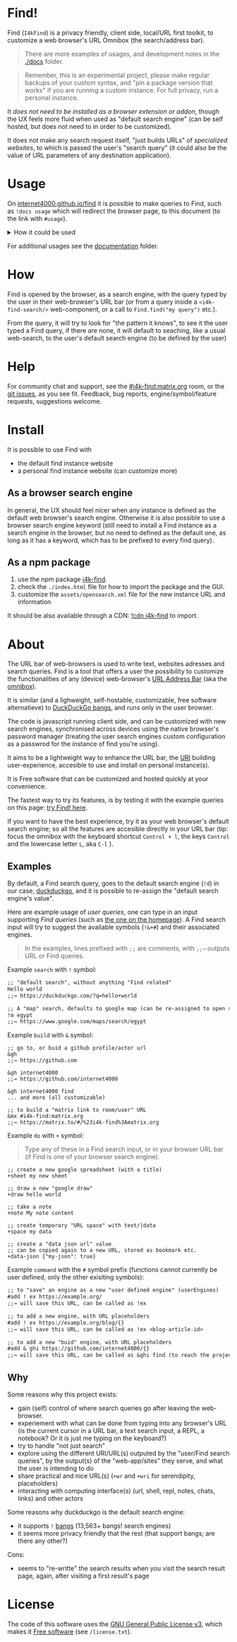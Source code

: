 # Find!
Find (`I4kFind`) is a privacy friendly, client side, local/URL first
toolkit, to customize a web browser's URL Omnibox (the search/address
bar).

> There are more examples of usages, and development notes in the
> [./docs](./docs/) folder.

> Remember, this is an experimental project, please make regular
> backups of your custom syntax, and "pin a package version that
> works" if you are running a custom instance. For full privacy, run a
> personal instance.

It _does not need to be installed as a browser extension or addon_,
though the UX feels more fluid when used as "default search engine"
(can be self hosted, but does not need to in order to be customized).

It does not make any search request itself, "just builds URLs" of
_specialized websites_, to which is passed the user's "search query"
(it could also be the value of URL parameters of any destination
application).

# Usage

On [internet4000.github.io/find](https://internet4000.github.io/find)
it is possible to make queries to Find, such as `!docs usage` which
will redirect the browser page, to this document (to the link with
`#usage`).

<details>
<summary>How it could be used</summary>
- as fallback when the browser does resolve a URL address
- "normal web search" by default (and if no Find syntax is
  found), to the "default web search engine"
- decide with which sites and application to share a search query, by
  "routing them" directly to a destination site
- choose _on which search engine to search_, web search (default), map
  position (`!m`), contacts (`!c`), wikipedia (`!w`) new spreadhseet
  (`+sheet`), matrix link `&mx @user:domain.tld`, create a WebRTCPeer
  data channel to `&rtcmx @user:domain.tld`) etc. It is all built on
  open standard web technologies
- DuckDuckGo also supports Bangs!, which will then be used if Find
  does not know a "search `!` engine"; ex: `!def find` (will will
  delegate the to DDG, which knows what to do with `!def`)
- save "user defined URLs" as engine(s) (a sort of "bookmark"), to be
  re-accessed from their "shortcode", `!ex` → `https://example.org`
- "route" the user query (with arguments), to any website
  (application), by building its URL
- build (custom) "destination URL" from patterns and placeholders
  `https://example.org/my-app/{}/?query={}` (no support for named
  placeholders yet)
- URL utilility, build URIs, "data URL" (ex: `data:text/html,<h1>Hello
  world</h1>`), to copy/share/edit/store temporary data, in various
  formats
- "pipe" outputs of other web-apps together, by their "(URL) outputs"
- re-assign and customize the syntax, engines URLs and actions (under
  the exisiting symbols); so it is the "user's favorite
  applications/sites" that are used by default
- synchronize between device(s) and browsers, without additional user
  account (export/import to JSON, save as "site credentials", in JSON,
  and optionally synchronize with the user/browser's password manager)
- host a custom instance (with CI/CD or drag and drop), implemented in
  vanilla HTML/CSS/Javascript(web-components), with no dependency and
  no build-system (could be implemented with wasm or other tools)
- define a new custom/local/browser-based "[open
  search](https://opensearch.org/)" engine
- "locally self hosted", with the web interface (`git clone`, `npm i
  && npm run serve`, open `https://localhost?q=%s`, should be
  discoverable as browser "open search engine"; and could use a
  different "suggestion API"; or under VPN, such as a Tailscale
  tailnet, for all devices to share)
- (experiemental) get typing _suggestions_ from a client side API
  (web-worker following the OpenSearchDescription suggestion
  specification, catching "fetch queries" made to its own domain
  (`window.location/api/suggestions/`))
- (experiemental) "proxy/polyfill URISchemeProtocol
  `<protocol><:><//><ressource>`, to support a fallback when user
  requests `gopher://gopher.floodgap.com`,
  `gemini://kennedy.gemi.dev`, `finger://`, `text://` etc.
- as an accessible _starting template_ to experiment with what can the
  browser URL can be used for, and how to _interpret_ and _execute_
  queries, manage user defined data, syntax, functions
- an open "finder/Alfred/CLI" for the web; can be used to suggest
  custom prefilled links and utilities (ex: community projects
  `+issue` or `+chat`)
- embeded in an other app/site (ex: matrix.org iframe widget)
- test/explore/save other aplication(s) "URL params", connect them
  together, transform their output(s)
- explore new URI schemes and string data de/encoding patterns
- customize a user browser's starting page, default new tab, homepage,
  HTML input and text string encoding/decoding/evaluation
</details>

For additional usages see the [documentation](./docs/) folder.

# How
Find is opened by the browser, as a search engine, with the query
typed by the user in their web-browser's URL bar (or from a query
inside a `<i4k-find-search/>` web-component, or a call to
`Find.find("my query")` etc.).

From the query, it will try to look for "the pattern it knows", to see
it the user typed a Find query, if there are none, it will default to
seaching, like a usual web-search, to the user's default search engine
(to be defined by the user)

# Help
For community chat and support, see the
[#i4k-find:matrix.org](https://matrix.to/#/#i4k-find:matrix.org) room,
or the [git issues](https://github.com/internet4000/find/issues), as
you see fit. Feedback, bug reports, engine/symbol/feature requests,
suggestions welcome.

# Install
It is possible to use Find with
- the default find instance website
- a personal find instance website (can customize more)

## As a browser search engine
In general, the UX should feel nicer when any instance is defined as
the default web browser's search engine. Otherwise it is also possible
to use a browser search engine keyword (still need to install a Find
instance as a search engine in the browser, but no need to defined as
the default one, as long as it has a keyword, which has to be prefixed
to every find query).

## As a npm package
1. use the npm package [i4k-find](https://www.npmjs.com/package/i4k-find).
1. check the `./index.html` file for how to import the package and the GUI.
1. customize the `assets/opensearch.xml` file for the new instance URL and information

It should be also available through a CDN: [!cdn
i4k-find](https://internet4000.github.io/find/#q=!cdn%20i4k-find) to
import.

# About
The URL bar of web-browsers is used to write text, websites adresses
and search queries. Find is a tool that offers a user the possibility
to customize the functionalities of any (device) web-browser's [URL
Address Bar](https://en.wikipedia.org/wiki/Address_bar) (aka the
[omnibox](https://en.wiktionary.org/wiki/omnibox)).

It is similar (and a lighweight, self-hostable, customizable, free
software alternatieve) to [DuckDuckGo
bangs](https://duckduckgo.com/bangs), and runs only in the user
browser.

The code is javascript running client side, and can be customized with
new search engines, synchronised across devices using the native
browser's password manager (treating the user search engines custom
configuration as a passwrod for the instance of find you're using).

It aims to be a lightweight way to enhance the URL bar, the
[URI](https://en.wikipedia.org/wiki/Uniform_Resource_Identifier)
building user-experience, accesible to use and install on personal
instance(s).

It is Free software that can be customized and hosted quickly at your
convenience.

The fastest way to try its features, is by testing it with the example
queries on this page: [try Find!
here](https://internet4000.github.io/find).

If you want to have the best experience, try it as your web browser's
default search engine; so all the features are accesible directly in
your URL bar (tip: focus the omnibox with the keyboard shortcut
`Control + l`, the keys `Control` and the lowercase letter `L`, aka
`C-l` ).

## Examples
By default, a Find search query, goes to the default search engine
(`!d`) in our case, [duckduckgo](https://duckduckgo.com), and it is
possible to re-assign the "default search engine's value".

Here are example usage of _user queries_, one can type in an input
supporting _Find queries_ (such as [the one on the
homepage](https://internet4000.github.io/find)). A Find search input
will try to suggest the available symbols (`!&+#`) and their
associated engines.

> In the examples, lines prefixed with `;;` are comments, with `;;→`
> outputs URL or Find queries.

Example `search` with `!` symbol:

```txt
;; "default search", without anything "Find related"
Hello world
;;→ https://duckduckgo.com/?q=hello+world

;; A "map" search, defaults to google map (can be re-assigned to open street map etc.)
!m egypt
;;→ https://www.google.com/maps/search/egypt
```

Example `build` with `&` symbol:
```
;; go to, or buid a github profile/actor url
&gh
;;→ https://github.com

&gh internet4000
;;→ https://github.com/internet4000

&gh internet4000 find
... and more (all customizable)

;; to build a "matrix link to room/user" URL
&mx #i4k-find:matrix.org
;;→ https://matrix.to/#/%23i4k-find%3Amatrix.org
```

Example `do` with `+` symbol:

> Type any of these in a Find search input, or in your browser URL bar
> (if Find is one of your browser search engine).

```text
;; create a new google spreadsheet (with a title)
+sheet my new sheet

;; draw a new "google draw"
+draw hello world

;; take a note
+note My note content

;; create temporary "URL space" with text/|data
+space my data

;; create a "data json url" value
;; can be copied again to a new URL, stored as bookmark etc.
+data-json {"my-json": true}
```

Example `command` with the `#` symbol prefix (functions cannot
currently be user defined, only the other exisiting symbols):

```txt
;; to "save" an engine as a new "user defined engine" (userEngines)
#add ! ex https://example.org/
;;→ will save this URL, can be called as !ex

;; to add a new engine, with URL placeholders
#add ! ex https://example.org/blog/{}
;;→ will save this URL, can be called as !ex <blog-article-id>

;; to add a new "buid" engine, with URL placeholders
#add & ghi https://github.com/internet4000/{}
;;→ will save this URL, can be called as &ghi find (to reach the project)
```

## Why
Some reasons why this project exists:
- gain (self) control of where search queries go after leaving the
web-browser.
- experiement with what can be done from typing into any browser's URL
  (is the current cursor in a URL bar, a text search input, a
  REPL, a notebook? Or it is just me typing on
  the keyboard?)
- try to handle "not just search"
- explore using the different URI/URL(s) outputed by the "user/Find
   search queries", by the output(s) of the "web-app/sites" they
   serve, and what the user is intending to do
- share practical and nice URL(s) (`+wr` and `+wri` for serendipity,
  placeholders)
- interacting with computing interface(s) (url, shell, repl, notes,
  chats, links) and other actors

Some reasons why duckduckgo is the default search engine:
- it supports `!` [bangs](https://duckduckgo.com/bangs) (13,563+
  bangs! search engines)
- it seems more privacy friendly that the rest (that support bangs;
  are there any other?)

Cons:
- seems to "re-writte" the search results when you visit the search
  result page, again, after visiting a first result's page

# License
The code of this software uses the [GNU General Public License
v3](https://www.gnu.org/licenses/gpl.html), which makes it [Free
software](https://en.wikipedia.org/wiki/Free_software) (see
`/license.txt`).
